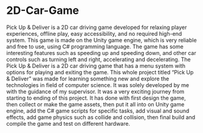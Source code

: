 # 2D-Car-Game
Pick Up & Deliver is a 2D car driving game developed for relaxing player experiences, offline play, easy accessibility, and no required high-end system. This game is made on the Unity game engine, which is very reliable and free to use, using C# programming language. The game has some interesting features such as speeding up and speeding down, and other car controls such as turning left and right, accelerating and decelerating. The Pick Up & Deliver is a 2D car driving game that has a menu system with options for playing and exiting the game. This whole project titled “Pick Up & Deliver” was made for learning something new and explore the technologies in field of computer science. It was solely developed by me with the guidance of my supervisor. It was a very exciting journey from starting to ending of this project. It has done with first design the game, then collect or make the game assets, then put it all into on Unity game engine, add the C# game scripts for specific tasks, add visual and sound effects, add game physics such as collide and collision, then final build and compile the game and test on different hardware.
